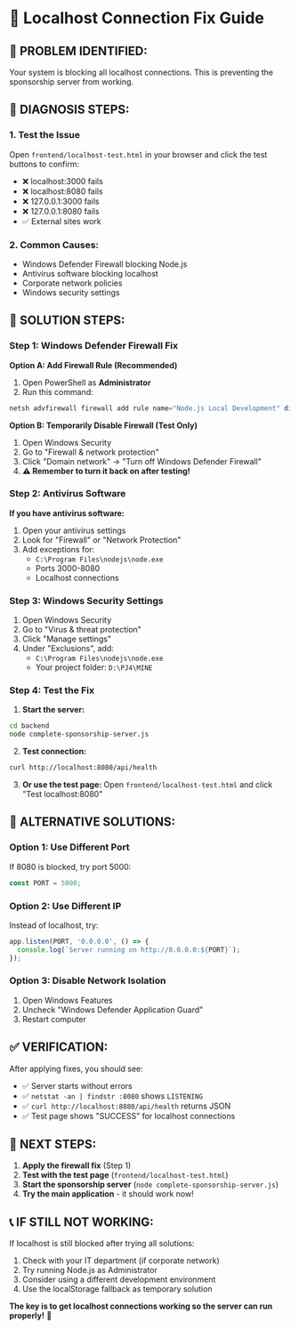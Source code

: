 # 🔧 Localhost Connection Fix Guide

## 🚨 **PROBLEM IDENTIFIED:**
Your system is blocking all localhost connections. This is preventing the sponsorship server from working.

## 🎯 **DIAGNOSIS STEPS:**

### 1. **Test the Issue**
Open `frontend/localhost-test.html` in your browser and click the test buttons to confirm:
- ❌ localhost:3000 fails
- ❌ localhost:8080 fails  
- ❌ 127.0.0.1:3000 fails
- ❌ 127.0.0.1:8080 fails
- ✅ External sites work

### 2. **Common Causes:**
- Windows Defender Firewall blocking Node.js
- Antivirus software blocking localhost
- Corporate network policies
- Windows security settings

## 🔧 **SOLUTION STEPS:**

### **Step 1: Windows Defender Firewall Fix**

**Option A: Add Firewall Rule (Recommended)**
1. Open PowerShell as **Administrator**
2. Run this command:
```powershell
netsh advfirewall firewall add rule name="Node.js Local Development" dir=in action=allow protocol=TCP localport=3000-8080
```

**Option B: Temporarily Disable Firewall (Test Only)**
1. Open Windows Security
2. Go to "Firewall & network protection"
3. Click "Domain network" → "Turn off Windows Defender Firewall"
4. **⚠️ Remember to turn it back on after testing!**

### **Step 2: Antivirus Software**

**If you have antivirus software:**
1. Open your antivirus settings
2. Look for "Firewall" or "Network Protection"
3. Add exceptions for:
   - `C:\Program Files\nodejs\node.exe`
   - Ports 3000-8080
   - Localhost connections

### **Step 3: Windows Security Settings**

1. Open Windows Security
2. Go to "Virus & threat protection"
3. Click "Manage settings"
4. Under "Exclusions", add:
   - `C:\Program Files\nodejs\node.exe`
   - Your project folder: `D:\PJ4\MINE`

### **Step 4: Test the Fix**

1. **Start the server:**
```bash
cd backend
node complete-sponsorship-server.js
```

2. **Test connection:**
```bash
curl http://localhost:8080/api/health
```

3. **Or use the test page:**
Open `frontend/localhost-test.html` and click "Test localhost:8080"

## 🎯 **ALTERNATIVE SOLUTIONS:**

### **Option 1: Use Different Port**
If 8080 is blocked, try port 5000:
```javascript
const PORT = 5000;
```

### **Option 2: Use Different IP**
Instead of localhost, try:
```javascript
app.listen(PORT, '0.0.0.0', () => {
  console.log(`Server running on http://0.0.0.0:${PORT}`);
});
```

### **Option 3: Disable Network Isolation**
1. Open Windows Features
2. Uncheck "Windows Defender Application Guard"
3. Restart computer

## ✅ **VERIFICATION:**

After applying fixes, you should see:
- ✅ Server starts without errors
- ✅ `netstat -an | findstr :8080` shows `LISTENING`
- ✅ `curl http://localhost:8080/api/health` returns JSON
- ✅ Test page shows "SUCCESS" for localhost connections

## 🚀 **NEXT STEPS:**

1. **Apply the firewall fix** (Step 1)
2. **Test with the test page** (`frontend/localhost-test.html`)
3. **Start the sponsorship server** (`node complete-sponsorship-server.js`)
4. **Try the main application** - it should work now!

## 📞 **IF STILL NOT WORKING:**

If localhost is still blocked after trying all solutions:
1. Check with your IT department (if corporate network)
2. Try running Node.js as Administrator
3. Consider using a different development environment
4. Use the localStorage fallback as temporary solution

**The key is to get localhost connections working so the server can run properly!** 🔧
